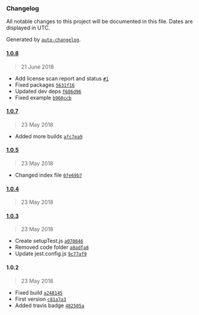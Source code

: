 ### Changelog
All notable changes to this project will be documented in this file. Dates are displayed in UTC.

Generated by [`auto-changelog`](https://github.com/CookPete/auto-changelog).

#### [1.0.8](https://github.com/ematipico/react-multi-labels/compare/1.0.7...1.0.8)
> 21 June 2018
- Add license scan report and status [`#1`](https://github.com/ematipico/react-multi-labels/pull/1)
- Fixed packages [`5631f16`](https://github.com/ematipico/react-multi-labels/commit/5631f16eb01c4fc192f8021e430ab4e07acbf55c)
- Updated dev deps [`f686d96`](https://github.com/ematipico/react-multi-labels/commit/f686d96a8eff98a484a865d900500affb0c59a06)
- Fixed example [`b960ccb`](https://github.com/ematipico/react-multi-labels/commit/b960ccbdfd610c4a4b5866b85238fea6b79c83ba)

#### [1.0.7](https://github.com/ematipico/react-multi-labels/compare/1.0.5...1.0.7)
> 23 May 2018
- Added more builds [`afc7ea9`](https://github.com/ematipico/react-multi-labels/commit/afc7ea9f0139fa262c66a02390f2ff8bc6eba95f)

#### [1.0.5](https://github.com/ematipico/react-multi-labels/compare/1.0.4...1.0.5)
> 23 May 2018
- Changed index file [`07e69b7`](https://github.com/ematipico/react-multi-labels/commit/07e69b71a68cef14e40b36e4acdc82bd9320da8f)

#### [1.0.4](https://github.com/ematipico/react-multi-labels/compare/1.0.3...1.0.4)
> 23 May 2018

#### [1.0.3](https://github.com/ematipico/react-multi-labels/compare/1.0.2...1.0.3)
> 23 May 2018
- Create setupTest.js [`a070846`](https://github.com/ematipico/react-multi-labels/commit/a070846fb42fe432b84cda89a31b4aaa09b81899)
- Removed code folder [`a8adfa8`](https://github.com/ematipico/react-multi-labels/commit/a8adfa80ad8b079adee6c1a6d21d49eddb2bdfc6)
- Update jest.config.js [`9c77af9`](https://github.com/ematipico/react-multi-labels/commit/9c77af9ed7da899d1e6590f5a862a853a99ef80b)

#### 1.0.2
> 23 May 2018
- Fixed build [`a248145`](https://github.com/ematipico/react-multi-labels/commit/a248145b939cf5f53ee5b2cd147f0bb605b5f6c4)
- First version [`c81a7a3`](https://github.com/ematipico/react-multi-labels/commit/c81a7a34147a1008e9867f9ffd567045b823bdb8)
- Added travis badge [`482505a`](https://github.com/ematipico/react-multi-labels/commit/482505af6a3ea512e6281efe7b6c3269e5011032)

